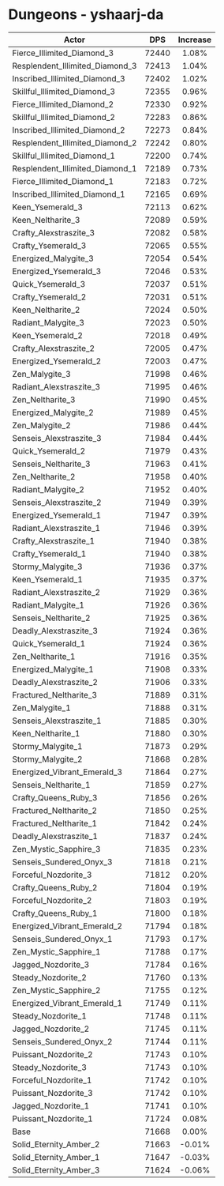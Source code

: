 # Dungeons - yshaarj-da
| Actor | DPS | Increase |
|---|:---:|:---:|
|Fierce_Illimited_Diamond_3|72440|1.08%|
|Resplendent_Illimited_Diamond_3|72413|1.04%|
|Inscribed_Illimited_Diamond_3|72402|1.02%|
|Skillful_Illimited_Diamond_3|72355|0.96%|
|Fierce_Illimited_Diamond_2|72330|0.92%|
|Skillful_Illimited_Diamond_2|72283|0.86%|
|Inscribed_Illimited_Diamond_2|72273|0.84%|
|Resplendent_Illimited_Diamond_2|72242|0.80%|
|Skillful_Illimited_Diamond_1|72200|0.74%|
|Resplendent_Illimited_Diamond_1|72189|0.73%|
|Fierce_Illimited_Diamond_1|72183|0.72%|
|Inscribed_Illimited_Diamond_1|72165|0.69%|
|Keen_Ysemerald_3|72113|0.62%|
|Keen_Neltharite_3|72089|0.59%|
|Crafty_Alexstraszite_3|72082|0.58%|
|Crafty_Ysemerald_3|72065|0.55%|
|Energized_Malygite_3|72054|0.54%|
|Energized_Ysemerald_3|72046|0.53%|
|Quick_Ysemerald_3|72037|0.51%|
|Crafty_Ysemerald_2|72031|0.51%|
|Keen_Neltharite_2|72024|0.50%|
|Radiant_Malygite_3|72023|0.50%|
|Keen_Ysemerald_2|72018|0.49%|
|Crafty_Alexstraszite_2|72005|0.47%|
|Energized_Ysemerald_2|72003|0.47%|
|Zen_Malygite_3|71998|0.46%|
|Radiant_Alexstraszite_3|71995|0.46%|
|Zen_Neltharite_3|71990|0.45%|
|Energized_Malygite_2|71989|0.45%|
|Zen_Malygite_2|71986|0.44%|
|Senseis_Alexstraszite_3|71984|0.44%|
|Quick_Ysemerald_2|71979|0.43%|
|Senseis_Neltharite_3|71963|0.41%|
|Zen_Neltharite_2|71958|0.40%|
|Radiant_Malygite_2|71952|0.40%|
|Senseis_Alexstraszite_2|71949|0.39%|
|Energized_Ysemerald_1|71947|0.39%|
|Radiant_Alexstraszite_1|71946|0.39%|
|Crafty_Alexstraszite_1|71940|0.38%|
|Crafty_Ysemerald_1|71940|0.38%|
|Stormy_Malygite_3|71936|0.37%|
|Keen_Ysemerald_1|71935|0.37%|
|Radiant_Alexstraszite_2|71929|0.36%|
|Radiant_Malygite_1|71926|0.36%|
|Senseis_Neltharite_2|71925|0.36%|
|Deadly_Alexstraszite_3|71924|0.36%|
|Quick_Ysemerald_1|71924|0.36%|
|Zen_Neltharite_1|71916|0.35%|
|Energized_Malygite_1|71908|0.33%|
|Deadly_Alexstraszite_2|71906|0.33%|
|Fractured_Neltharite_3|71889|0.31%|
|Zen_Malygite_1|71888|0.31%|
|Senseis_Alexstraszite_1|71885|0.30%|
|Keen_Neltharite_1|71880|0.30%|
|Stormy_Malygite_1|71873|0.29%|
|Stormy_Malygite_2|71868|0.28%|
|Energized_Vibrant_Emerald_3|71864|0.27%|
|Senseis_Neltharite_1|71859|0.27%|
|Crafty_Queens_Ruby_3|71856|0.26%|
|Fractured_Neltharite_2|71850|0.25%|
|Fractured_Neltharite_1|71842|0.24%|
|Deadly_Alexstraszite_1|71837|0.24%|
|Zen_Mystic_Sapphire_3|71835|0.23%|
|Senseis_Sundered_Onyx_3|71818|0.21%|
|Forceful_Nozdorite_3|71812|0.20%|
|Crafty_Queens_Ruby_2|71804|0.19%|
|Forceful_Nozdorite_2|71803|0.19%|
|Crafty_Queens_Ruby_1|71800|0.18%|
|Energized_Vibrant_Emerald_2|71794|0.18%|
|Senseis_Sundered_Onyx_1|71793|0.17%|
|Zen_Mystic_Sapphire_1|71788|0.17%|
|Jagged_Nozdorite_3|71784|0.16%|
|Steady_Nozdorite_2|71760|0.13%|
|Zen_Mystic_Sapphire_2|71755|0.12%|
|Energized_Vibrant_Emerald_1|71749|0.11%|
|Steady_Nozdorite_1|71748|0.11%|
|Jagged_Nozdorite_2|71745|0.11%|
|Senseis_Sundered_Onyx_2|71744|0.11%|
|Puissant_Nozdorite_2|71743|0.10%|
|Steady_Nozdorite_3|71743|0.10%|
|Forceful_Nozdorite_1|71742|0.10%|
|Puissant_Nozdorite_3|71742|0.10%|
|Jagged_Nozdorite_1|71741|0.10%|
|Puissant_Nozdorite_1|71724|0.08%|
|Base|71668|0.00%|
|Solid_Eternity_Amber_2|71663|-0.01%|
|Solid_Eternity_Amber_1|71647|-0.03%|
|Solid_Eternity_Amber_3|71624|-0.06%|
